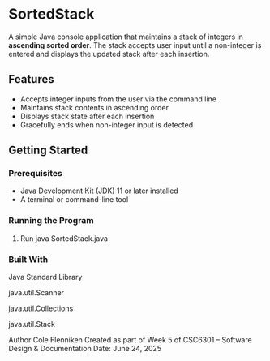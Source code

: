 # SortedStack

A simple Java console application that maintains a stack of integers in **ascending sorted order**. The stack accepts user input until a non-integer is entered and displays the updated stack after each insertion.

## Features

- Accepts integer inputs from the user via the command line  
- Maintains stack contents in ascending order  
- Displays stack state after each insertion  
- Gracefully ends when non-integer input is detected  

## Getting Started

### Prerequisites

- Java Development Kit (JDK) 11 or later installed  
- A terminal or command-line tool  

### Running the Program

1. Run java SortedStack.java

### Built With
Java Standard Library

java.util.Scanner

java.util.Collections

java.util.Stack

Author
Cole Flenniken Created as part of Week 5 of CSC6301 – Software Design & Documentation Date: June 24, 2025
